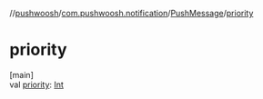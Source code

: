 //[pushwoosh](../../../index.md)/[com.pushwoosh.notification](../index.md)/[PushMessage](index.md)/[priority](priority.md)

# priority

[main]\
val [priority](priority.md): [Int](https://kotlinlang.org/api/latest/jvm/stdlib/kotlin-stdlib/kotlin/-int/index.html)
